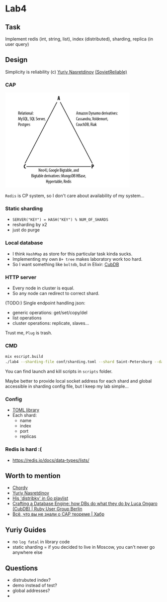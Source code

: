 # Lab4

## Task
Implement redis (int, string, list), index (distributed), sharding, replica (in user query)

## Design
Simplicity is reliability (c) [Yuriy Nasretdinov][Yuriy Nasretdinov] [(SovietReliable)][SovietReliable]

### CAP
<img src="./assets/cap_databases.png" width="400px"/>

`Redis` is CP system, so I don't care about availability of my system...

### Static sharding
- `SERVER("KEY") = HASH("KEY") % NUM_OF_SHARDS`
- resharding by x2
- just do purge

### Local database
- I think `HashMap` as store for this particular task kinda sucks.
- Implementing my own `B+ tree` makes laboratory work too hard.
- So I want something like `boltdb`, but in Elixir: [CubDB](https://github.com/lucaong/cubdb)

### HTTP server
- Every node in cluster is equal.
- So any node can redirect to correct shard.

(TODO:)
Single endpoint handling json:
- generic operations: get/set/copy/del
- list operations
- cluster operations: replicate, slaves...

Trust me, `Plug` is trash.

### CMD
```sh
mix escript.build
./lab4 --sharding-file conf/sharding.toml --shard Saint-Petersburg --data-dir db/spb
```

You can find launch and kill scripts in `scripts` folder.

Maybe better to provide local socket address for each shard and global accessible in sharding config file, but I keep my lab simple... 

### Config
- [TOML library](https://hex.pm/packages/toml/0.7.0)
- Each shard:
    - name
    - index
    - port
    - replicas

### Redis is hard :(
- https://redis.io/docs/data-types/lists/

## Worth to mention
- [Chordy](https://people.kth.se/~johanmon/dse/chordy.pdf)
- [Yuriy Nasretdinov][Yuriy Nasretdinov]
- [His 'distribkv' in Go playlist](https://www.youtube.com/playlist?list=PLWwSgbaBp9XrMkjEhmTIC37WX2JfwZp7I)
- [Crafting a Database Engine: how DBs do what they do by Luca Ongaro (CubDB) | Ruby User Group Berlin](https://www.youtube.com/watch?v=fSgoeKJ06B4)
- [Всё, что вы не знали о CAP теореме | Хабр](https://habr.com/ru/articles/328792/)

[Yuriy Nasretdinov]: https://github.com/YuriyNasretdinov
[SovietReliable]: https://www.youtube.com/@SovietReliable

## Yuriy Guides
- no `log fatal` in library code
- static sharding = if you decided to live in Moscow, you can't never go anywhere else

## Questions
- distrubuted index?
- demo instead of test?
- global addresses?
- 